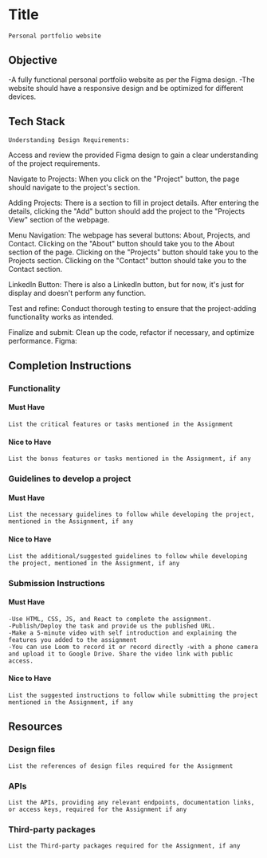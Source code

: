 # Title

    Personal portfolio website 

## Objective

   -A fully functional personal portfolio website as per the Figma design.
   -The website should have a responsive design and be optimized for different devices.


## Tech Stack

    Understanding Design Requirements:
Access and review the provided Figma design to gain a clear understanding of the project requirements.

Navigate to Projects:
When you click on the "Project" button, the page should navigate to the project's section. 

Adding Projects:
There is a section to fill in project details. After entering the details, clicking the "Add" button should add the project to the "Projects View" section of the webpage.

Menu Navigation:
The webpage has several buttons: About, Projects, and Contact.
Clicking on the "About" button should take you to the About section of the page.
Clicking on the "Projects" button should take you to the Projects section.
Clicking on the "Contact" button should take you to the Contact section.

LinkedIn Button:
There is also a LinkedIn button, but for now, it's just for display and doesn't perform any function.

Test and refine:
Conduct thorough testing to ensure that the project-adding functionality works as intended.

Finalize and submit:
Clean up the code, refactor if necessary, and optimize performance.
Figma:


## Completion Instructions

### Functionality

#### Must Have

    List the critical features or tasks mentioned in the Assignment

#### Nice to Have

    List the bonus features or tasks mentioned in the Assignment, if any

### Guidelines to develop a project

#### Must Have

    List the necessary guidelines to follow while developing the project, mentioned in the Assignment, if any

#### Nice to Have

    List the additional/suggested guidelines to follow while developing the project, mentioned in the Assignment, if any

### Submission Instructions

#### Must Have

    -Use HTML, CSS, JS, and React to complete the assignment.
    -Publish/Deploy the task and provide us the published URL.
    -Make a 5-minute video with self introduction and explaining the features you added to the assignment
    -You can use Loom to record it or record directly -with a phone camera and upload it to Google Drive. Share the video link with public access.


#### Nice to Have

    List the suggested instructions to follow while submitting the project mentioned in the Assignment, if any

## Resources

### Design files

    List the references of design files required for the Assignment

### APIs

    List the APIs, providing any relevant endpoints, documentation links, or access keys, required for the Assignment if any

### Third-party packages

    List the Third-party packages required for the Assignment, if any